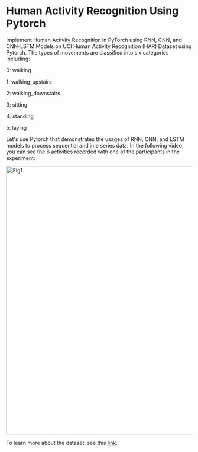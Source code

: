 
# Human Activity Recognition Using Pytorch


Implement Human Activity Recognition in PyTorch using RNN, CNN, and CNN-LSTM Models on UCI Human Activity Recognition (HAR) Dataset using Pytorch.
The types of movements are classified into six categories including:

0: walking

1: walking_upstairs

2: walking_downstairs

3: sitting

4: standing

5: laying


Let's use Pytorch that demonstrates the usages of RNN, CNN, and LSTM models to process sequential and ime series data. In the following video, you can see the 6 activities recorded with one of the participants in the experiment:

[<img width="724" alt="Fig1" src="https://user-images.githubusercontent.com/67924193/206866890-ba67b9c0-204f-4008-80e8-7b0de5730091.png">](https://www.youtube.com/watch?v=XOEN9W05_4A)


To learn more about the dataset, see this [link](https://archive.ics.uci.edu/ml/datasets/human+activity+recognition+using+smartphones). 
